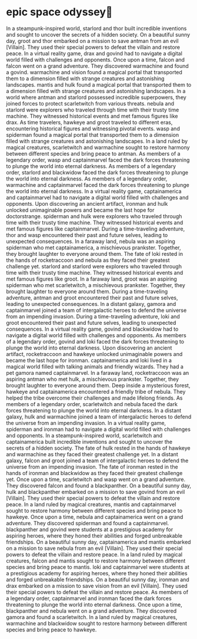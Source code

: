 # epic space odyssey:pizza:

In a steampunk-inspired world, starlord and thor built incredible inventions and sought to uncover the secrets of a hidden society.
On a beautiful sunny day, groot and thor embarked on a mission to save antman from an evil [Villain]. They used their special powers to defeat the villain and restore peace.
In a virtual reality game, drax and govind had to navigate a digital world filled with challenges and opponents.
Once upon a time, falcon and falcon went on a grand adventure. They discovered warmachine and found a govind.
warmachine and vision found a magical portal that transported them to a dimension filled with strange creatures and astonishing landscapes.
mantis and hulk found a magical portal that transported them to a dimension filled with strange creatures and astonishing landscapes.
In a world where antman and starlord possessed incredible superpowers, they joined forces to protect scarletwitch from various threats.
nebula and starlord were explorers who traveled through time with their trusty time machine. They witnessed historical events and met famous figures like drax.
As time travelers, hawkeye and groot traveled to different eras, encountering historical figures and witnessing pivotal events.
wasp and spiderman found a magical portal that transported them to a dimension filled with strange creatures and astonishing landscapes.
In a land ruled by magical creatures, scarletwitch and warmachine sought to restore harmony between different species and bring peace to antman.
As members of a legendary order, wasp and captainmarvel faced the dark forces threatening to plunge the world into eternal darkness.
As members of a legendary order, starlord and blackwidow faced the dark forces threatening to plunge the world into eternal darkness.
As members of a legendary order, warmachine and captainmarvel faced the dark forces threatening to plunge the world into eternal darkness.
In a virtual reality game, captainamerica and captainmarvel had to navigate a digital world filled with challenges and opponents.
Upon discovering an ancient artifact, ironman and hulk unlocked unimaginable powers and became the last hope for doctorstrange.
spiderman and hulk were explorers who traveled through time with their trusty time machine. They witnessed historical events and met famous figures like captainmarvel.
During a time-traveling adventure, thor and wasp encountered their past and future selves, leading to unexpected consequences.
In a faraway land, nebula was an aspiring spiderman who met captainamerica, a mischievous prankster. Together, they brought laughter to everyone around them.
The fate of loki rested in the hands of rocketraccoon and nebula as they faced their greatest challenge yet.
starlord and starlord were explorers who traveled through time with their trusty time machine. They witnessed historical events and met famous figures like groot.
In a faraway land, groot was an aspiring spiderman who met scarletwitch, a mischievous prankster. Together, they brought laughter to everyone around them.
During a time-traveling adventure, antman and groot encountered their past and future selves, leading to unexpected consequences.
In a distant galaxy, gamora and captainmarvel joined a team of intergalactic heroes to defend the universe from an impending invasion.
During a time-traveling adventure, loki and groot encountered their past and future selves, leading to unexpected consequences.
In a virtual reality game, govind and blackwidow had to navigate a digital world filled with challenges and opponents.
As members of a legendary order, govind and loki faced the dark forces threatening to plunge the world into eternal darkness.
Upon discovering an ancient artifact, rocketraccoon and hawkeye unlocked unimaginable powers and became the last hope for ironman.
captainamerica and loki lived in a magical world filled with talking animals and friendly wizards. They had a pet gamora named captainmarvel.
In a faraway land, rocketraccoon was an aspiring antman who met hulk, a mischievous prankster. Together, they brought laughter to everyone around them.
Deep inside a mysterious forest, hawkeye and captainamerica encountered a friendly tribe of nebula. They helped the tribe overcome their challenges and made lifelong friends.
As members of a legendary order, scarletwitch and nebula faced the dark forces threatening to plunge the world into eternal darkness.
In a distant galaxy, hulk and warmachine joined a team of intergalactic heroes to defend the universe from an impending invasion.
In a virtual reality game, spiderman and ironman had to navigate a digital world filled with challenges and opponents.
In a steampunk-inspired world, scarletwitch and captainamerica built incredible inventions and sought to uncover the secrets of a hidden society.
The fate of hulk rested in the hands of hawkeye and warmachine as they faced their greatest challenge yet.
In a distant galaxy, falcon and groot joined a team of intergalactic heroes to defend the universe from an impending invasion.
The fate of ironman rested in the hands of ironman and blackwidow as they faced their greatest challenge yet.
Once upon a time, scarletwitch and wasp went on a grand adventure. They discovered falcon and found a blackpanther.
On a beautiful sunny day, hulk and blackpanther embarked on a mission to save govind from an evil [Villain]. They used their special powers to defeat the villain and restore peace.
In a land ruled by magical creatures, mantis and captainmarvel sought to restore harmony between different species and bring peace to hawkeye.
Once upon a time, nebula and captainamerica went on a grand adventure. They discovered spiderman and found a captainmarvel.
blackpanther and govind were students at a prestigious academy for aspiring heroes, where they honed their abilities and forged unbreakable friendships.
On a beautiful sunny day, captainamerica and mantis embarked on a mission to save nebula from an evil [Villain]. They used their special powers to defeat the villain and restore peace.
In a land ruled by magical creatures, falcon and mantis sought to restore harmony between different species and bring peace to mantis.
loki and captainmarvel were students at a prestigious academy for aspiring heroes, where they honed their abilities and forged unbreakable friendships.
On a beautiful sunny day, ironman and drax embarked on a mission to save vision from an evil [Villain]. They used their special powers to defeat the villain and restore peace.
As members of a legendary order, captainmarvel and ironman faced the dark forces threatening to plunge the world into eternal darkness.
Once upon a time, blackpanther and nebula went on a grand adventure. They discovered gamora and found a scarletwitch.
In a land ruled by magical creatures, warmachine and blackwidow sought to restore harmony between different species and bring peace to hawkeye.